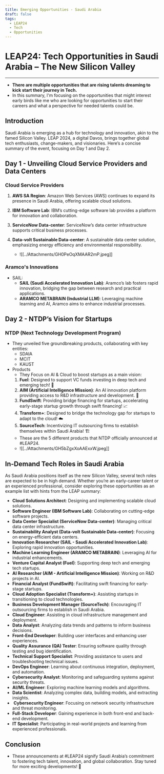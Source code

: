 ```yaml
---
title: Emerging Opportunities - Saudi Arabia
draft: false
tags:
  - LEAP24
  - Tech
  - Opportunities
---
```


# LEAP24: Tech Opportunities in Saudi Arabia – The New Silicon Valley

---

- **There are multiple opportunities that are rising talents dreaming to kick start their journey in Tech.**
- In this summary, I'm focusing on the opportunities that might interest early birds like me who are looking for opportunities to start their careers and what a perspective for needed talents could be.

## Introduction

Saudi Arabia is emerging as a hub for technology and innovation, akin to the famed Silicon Valley. LEAP 2024, a digital Davos, brings together global tech enthusiasts, change-makers, and visionaries. Here’s a concise summary of the event, focusing on Day 1 and Day 2.

## Day 1 -  Unveiling Cloud Service Providers and Data Centers

### Cloud Service Providers

1. **AWS SA Region**: Amazon Web Services (AWS) continues to expand its presence in Saudi Arabia, offering scalable cloud solutions.
2. **IBM Software Lab**: IBM’s cutting-edge software lab provides a platform for innovation and collaboration.
3. **ServiceNow Data-center**: ServiceNow’s data center infrastructure supports critical business processes.
4. **Data-volt Sustainable Data-center**: A sustainable data center solution, emphasizing energy efficiency and environmental responsibility.

   - ![[../Attachments/GH0PeOqXMAAR2mP.jpeg]]

### Aramco's Innovations

- SAIL:
  - **SAIL (Saudi Accelerated Innovation Lab)**: Aramco’s lab fosters rapid innovation, bridging the gap between research and practical applications.
  - **ARAMCO METABRAIN (Industrial LLM)**: Leveraging machine learning and AI, Aramco aims to enhance industrial processes.

## Day 2 - NTDP’s Vision for Startups

### NTDP (Next Technology Development Program)

- They unveiled five groundbreaking products, collaborating with key entities:
  - SDAIA
  - MCIT
  - KAUST
- Products
  - They Focus on AI & Cloud to boost startups as a main vision:
  1. **Fuel**: Designed to support VC funds investing in deep tech and emerging tech! 👏
  2. **AIM (Artificial Intelligence Mission)**: An AI innovation platform providing access to R&D infrastructure and development. 🦾
  3. **FundSwift**: Providing bridge financing for startups, accelerating early-stage startup growth through swift financing! 📈
  4. **Transform+**: Designed to bridge the technology gap for startups to adapt to the cloud! ☁️
  5. **SourceTech**: Incentivizing IT outsourcing firms to establish themselves within Saudi Arabia! 🏗️
  - These are the 5 different products that NTDP officially announced at #LEAP24.
  - ![[../Attachments/GH5bZgxXoAAExxW.jpeg]]

## In-Demand Tech Roles in Saudi Arabia

As Saudi Arabia positions itself as the new Silicon Valley, several tech roles are expected to be in high demand. Whether you’re an early-career talent or an experienced professional, consider exploring these opportunities as an example list with hints from the LEAP summary:

- **Cloud Solutions Architect**: Designing and implementing scalable cloud solutions.
- **Software Engineer (IBM Software Lab)**: Collaborating on cutting-edge software projects.
- **Data Center Specialist (ServiceNow Data-center)**: Managing critical data center infrastructure.
- **Sustainability Analyst (Data-volt Sustainable Data-center)**: Focusing on energy-efficient data centers.
- **Innovation Researcher (SAIL - Saudi Accelerated Innovation Lab)**: Exploring rapid innovation opportunities.
- **Machine Learning Engineer (ARAMCO METABRAIN)**: Leveraging AI for industrial enhancements.
- **Venture Capital Analyst (Fuel)**: Supporting deep tech and emerging tech startups.
- **AI Researcher (AIM - Artificial Intelligence Mission)**: Working on R&D projects in AI.
- **Financial Analyst (FundSwift)**: Facilitating swift financing for early-stage startups.
- **Cloud Adoption Specialist (Transform+)**: Assisting startups in transitioning to cloud technologies.
- **Business Development Manager (SourceTech)**: Encouraging IT outsourcing firms to establish in Saudi Arabia.
- **Cloud Engineer**: Assisting in cloud infrastructure management and deployment.
- **Data Analyst**: Analyzing data trends and patterns to inform business decisions.
- **Front-End Developer**: Building user interfaces and enhancing user experiences.
- **Quality Assurance (QA) Tester**: Ensuring software quality through testing and bug identification.
- **Technical Support Specialist**: Providing assistance to users and troubleshooting technical issues.
- **DevOps Engineer**: Learning about continuous integration, deployment, and automation.
- **Cybersecurity Analyst**: Monitoring and safeguarding systems against security threats.
- **AI/ML Engineer**: Exploring machine learning models and algorithms.
- **Data Scientist**: Analyzing complex data, building models, and extracting insights.
-  **Cybersecurity Engineer**: Focusing on network security infrastructure and threat monitoring.
- **Full-Stack Developer**: Gaining experience in both front-end and back-end development.
- **IT Specialist**: Participating in real-world projects and learning from experienced professionals.

## Conclusion

- These announcements at #LEAP24 signify Saudi Arabia’s commitment to fostering tech talent, innovation, and global collaboration. Stay tuned for more exciting developments! 🚀
